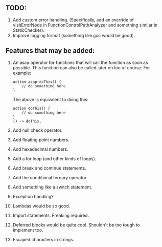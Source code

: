 ## TODO:

1. Add custom error handling. (Specifically, add an override of visitErrorNode in FunctionControlPathAnalyzer 
and something similar in StaticChecker).
2. Improve logging format (something like gcc would be good).

## Features that may be added:

1. An asap operator for functions that will call the function as soon as possible.
This function can also be called later on too of course.
For example:
    ```
    action asap doThis() {
        // do something here
    }
    ```
    The above is equivalent to doing this:
    
    ```
    action doThis() {
        // do something here
    }
    () -> doThis.
    ```


2. Add null check operator.
3. Add floating point numbers.
4. Add hexadecimal numbers.
5. Add a for loop (and other kinds of loops).
6. Add break and continue statements.
7. Add the conditional ternary operator.
8. Add something like a switch statement.
9. Exception handling?
10. Lambdas would be so good.
11. Import statements. Freaking required.
12. Deferred blocks would be quite cool. Shouldn't be too tough to implement too.
13. Escaped characters in strings.